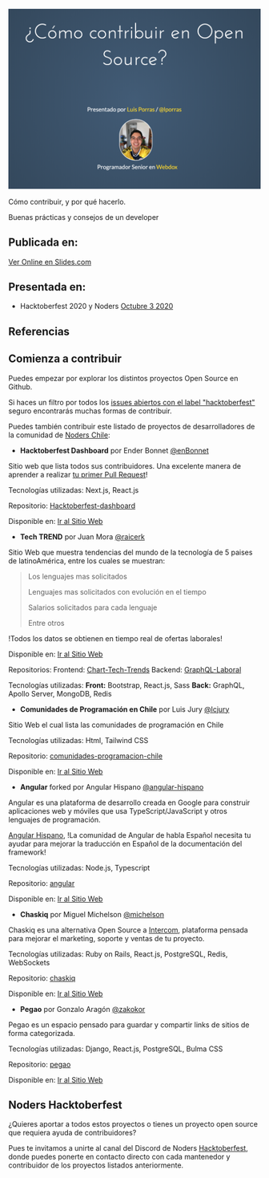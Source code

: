 ![Primera Slide](/public/images/first_slide.png?raw=true  "Slides.com")

Cómo contribuir, y por qué hacerlo.

Buenas prácticas y consejos de un developer

## Publicada en:

[Ver Online en Slides.com](https://bit.ly/36scIla)

## Presentada en:

  - Hacktoberfest 2020 y Noders [Octubre 3 2020](https://fb.me/e/2RofahBcc)

## Referencias

## Comienza a contribuir

Puedes empezar por explorar los distintos proyectos Open Source en Github.

Si haces un filtro por todos los [issues abiertos con el label "hacktoberfest"](https://bit.ly/2SoZ5Lb) seguro encontrarás muchas formas de contribuir.

Puedes también contribuir este listado de proyectos de desarrolladores de la comunidad de [Noders Chile](https://bit.ly/36x6aBE):

 - **Hacktoberfest Dashboard** por Ender Bonnet [@enBonnet](https://github.com/enBonnet)

Sitio web que lista todos sus contribuidores.
Una excelente manera de aprender a realizar [tu primer Pull Request](https://www.digitalocean.com/community/tutorials/how-to-create-a-pull-request-on-github)!

Tecnologías utilizadas:
Next.js, React.js

Repositorio:
[Hacktoberfest-dashboard](https://bit.ly/36zOKEr)

Disponible en:
[Ir al Sitio Web](https://hacktoberfest-dashboard.vercel.app/)

 - **Tech TREND** por Juan Mora [@raicerk](https://github.com/raicerk)

Sitio Web que muestra tendencias del mundo de la tecnología de 5 paises de latinoAmérica, entre los cuales se muestran:

> Los lenguajes mas solicitados
>
> Lenguajes mas solicitados con evolución en el tiempo
>
> Salarios solicitados para cada lenguaje
>
> Entre otros

!Todos los datos se obtienen en tiempo real de ofertas laborales!

Disponible en:
[Ir al Sitio Web](https://tech-trend.org/)

Repositorios:
Frontend: [Chart-Tech-Trends](https://bit.ly/2GDm1U9)
Backend: [GraphQL-Laboral](https://bit.ly/3cYR7lt)

Tecnologías utilizadas:
**Front:**  Bootstrap, React.js, Sass
**Back:** GraphQL, Apollo Server, MongoDB, Redis

 - **Comunidades de Programación en Chile** por Luis Jury [@lcjury](https://github.com/lcjury)

Sitio Web el cual lista las comunidades de programación en Chile

Tecnologías utilizadas:
Html, Tailwind CSS

Repositorio:
[comunidades-programacion-chile](https://bit.ly/36v1VGJ)

Disponible en:
[Ir al Sitio Web](https://comunidades-programacion-chile.vercel.app/)

 - **Angular** forked por Angular Hispano [@angular-hispano](https://github.com/angular-hispano)

Angular es una plataforma de desarrollo creada en Google para construir aplicaciones web y móviles que usa TypeScript/JavaScript y otros lenguajes de programación.

[Angular Hispano](https://twitter.com/AngularHispana), !La comunidad de Angular de habla Español necesita tu ayudar para mejorar la traducción en Español de la documentación del framework!

Tecnologías utilizadas:
Node.js, Typescript

Repositorio:
[angular](https://bit.ly/33vxXAG)

Disponible en:
[Ir al Sitio Web](https://docs.angular.lat/)

 - **Chaskiq** por Miguel Michelson [@michelson](https://github.com/michelson)

Chaskiq es una alternativa Open Source a [Intercom](https://www.intercom.com), plataforma pensada para mejorar el marketing, soporte y ventas de tu proyecto.

Tecnologías utilizadas:
Ruby on Rails, React.js, PostgreSQL, Redis, WebSockets

Repositorio:
[chaskiq](https://bit.ly/2GADKff)

Disponible en:
[Ir al Sitio Web](https://chaskiq.io/)

 - **Pegao** por Gonzalo Aragón [@zakokor](https://github.com/zakokor)

Pegao es un espacio pensado para guardar y compartir links de sitios de forma categorizada.

Tecnologías utilizadas:
Django, React.js, PostgreSQL, Bulma CSS

Repositorio:
[pegao](https://bit.ly/30wS13C)

Disponible en:
[Ir al Sitio Web](https://pegao.co/)

## Noders Hacktoberfest

¿Quieres aportar a todos estos proyectos o tienes un proyecto open source que requiera ayuda de contribuidores?

Pues te invitamos a unirte al canal del Discord de Noders [Hacktoberfest](https://bit.ly/3cV9RSI), donde puedes ponerte en contacto directo con cada mantenedor y contribuidor de los proyectos listados anteriormente.